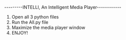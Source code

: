 ---------INTELLI, An Intelligent Media Player------------

1. Open all 3 python files
2. Run the All.py file
3. Maximize the media player window
4. ENJOY!
